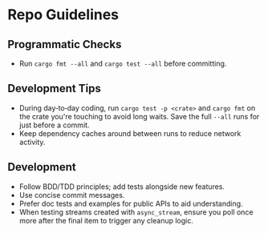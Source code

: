 # Repo Guidelines

## Programmatic Checks
- Run `cargo fmt --all` and `cargo test --all` before committing.

## Development Tips
- During day‑to‑day coding, run `cargo test -p <crate>` and `cargo fmt` on the
  crate you're touching to avoid long waits. Save the full `--all` runs for
  just before a commit.
- Keep dependency caches around between runs to reduce network activity.

## Development
- Follow BDD/TDD principles; add tests alongside new features.
- Use concise commit messages.
- Prefer doc tests and examples for public APIs to aid understanding.
- When testing streams created with `async_stream`, ensure you poll once more
  after the final item to trigger any cleanup logic.
